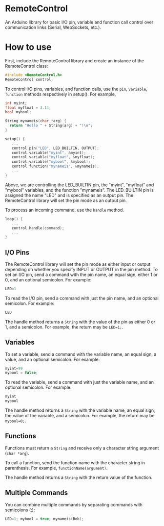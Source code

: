 # RemoteControl
An Arduino library for basic I/O pin, variable and function call control over communication links (Serial, WebSockets, etc.).

# How to use
First, include the RemoteControl library and create an instance of the RemoteControl class:
```cpp
#include <RemoteControl.h>
RemoteControl control;
```

To control I/O pins, variables, and function calls, use the ```pin```, ```variable```, ```function``` methods respectively in setup(). For example,

```cpp
int myint;
float myfloat = 3.14;
bool mybool;

String mynameis(char *arg) {
  return "Hello " + String(arg) + "!\n";
}

setup() {
   ... 
   control.pin("LED", LED_BUILTIN, OUTPUT);
   control.variable("myint", &myint);
   control.variable("myfloat", &myfloat);
   control.variable("mybool", &mybool);
   control.function("mynameis", &mynameis);
   ...
}
```
Above, we are controlling the LED_BUILTIN pin, the "myint", "myfloat" and "mybool" variables, and the function "mynameis". The LED_BUILTIN pin is assigned the name "LED" and is specified as an output pin. The RemoteControl library will set the pin mode as an output pin.

To process an incoming command, use the ```handle``` method.
```cpp
loop() {
   ...
   control.handle(command);
   ...
}
```

## I/O Pins

The RemoteControl library will set the pin mode as either input or output depending on whether you specify INPUT or OUTPUT in the pin method. To set an I/O pin, send a command with the pin name, an equal sign, either 1 or 0, and an optional semicolon. For example:
```cpp
LED=1
```

To read the I/O pin, send a command with just the pin name, and an optional semicolon. For example:
```cpp
LED
```
The handle method returns a ```String``` with the value of the pin as either 0 or 1, and a semicolon. For example, the return may be ```LED=1;```.

## Variables
To set a variable, send a command with the variable name, an equal sign, a value, and an optional semicolon. For example:
```cpp
myint=99
mybool = false;
```

To read the variable, send a command with just the variable name, and an optional semicolon. For example:
```cpp
myint
mybool
```
The handle method returns a ```String``` with the variable name, an equal sign, the value of the variable, and a semicolon. For example, the return may be ```mybool=0;```.

## Functions
Functions must return a ```String``` and receive only a character string argument (```char *arg```).

To call a function, send the function name with the character string in parenthesis. For example, ```functionName(argument)```.

The handle method returns a ```String``` with the return value of the function.

## Multiple Commands
You can combine multiple commands by separating commands with semicolons (;):
```cpp
LED=1; mybool = true; mynameis(Bob);
```
